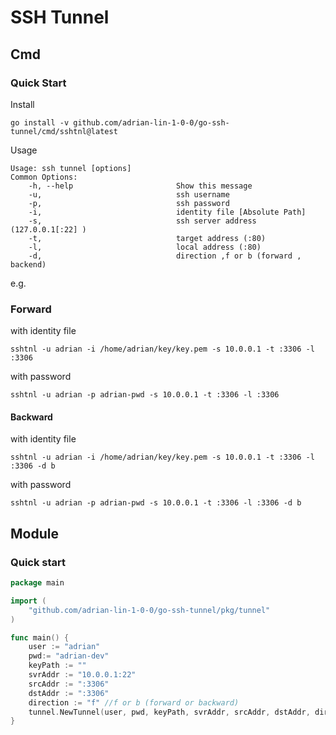 # SSH Tunnel


## Cmd 

### Quick Start

Install

```
go install -v github.com/adrian-lin-1-0-0/go-ssh-tunnel/cmd/sshtnl@latest
```

Usage

```
Usage: ssh tunnel [options]
Common Options:
    -h, --help                       Show this message
    -u,                              ssh username
    -p,                              ssh password
    -i,                              identity file [Absolute Path]
    -s,                              ssh server address (127.0.0.1[:22] )
    -t,                              target address (:80)
    -l,                              local address (:80)
    -d,                              direction ,f or b (forward , backend)
```

e.g.

### Forward

with identity file
```
sshtnl -u adrian -i /home/adrian/key/key.pem -s 10.0.0.1 -t :3306 -l :3306
```

with password
```
sshtnl -u adrian -p adrian-pwd -s 10.0.0.1 -t :3306 -l :3306
```

#### Backward

with identity file
```
sshtnl -u adrian -i /home/adrian/key/key.pem -s 10.0.0.1 -t :3306 -l :3306 -d b
```

with password
```
sshtnl -u adrian -p adrian-pwd -s 10.0.0.1 -t :3306 -l :3306 -d b
```


## Module

### Quick start

```go
package main

import (
	"github.com/adrian-lin-1-0-0/go-ssh-tunnel/pkg/tunnel"
)

func main() {
	user := "adrian"
	pwd:= "adrian-dev"
	keyPath := ""
	svrAddr := "10.0.0.1:22"
	srcAddr := ":3306"
	dstAddr := ":3306"
	direction := "f" //f or b (forward or backward)
	tunnel.NewTunnel(user, pwd, keyPath, svrAddr, srcAddr, dstAddr, direction)
}
```
